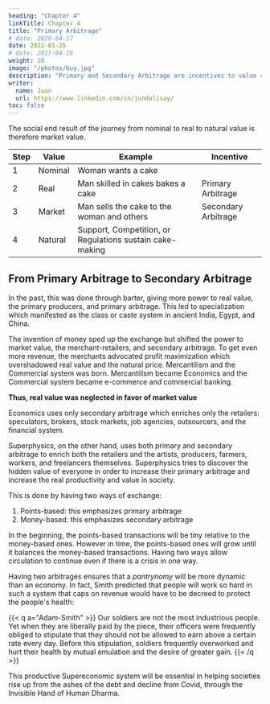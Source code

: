```yaml
---
heading: "Chapter 4"
linkTitle: Chapter 4
title: "Primary Arbitrage"
# date: 2020-04-17
date: 2022-01-25
# date: 2017-04-26
weight: 18
image: "/photos/buy.jpg"
description: "Primary and Secondary Arbitrage are incentives to value creation and circulation in Superphysics"
writer:
  name: Juan
  url: https://www.linkedin.com/in/jundalisay/
toc: false
---
```




The social end result of the journey from nominal to real to natural value is therefore market value. 

Step | Value | Example | Incentive
--- | --- | --- | ---
1 | Nominal | Woman wants a cake |
2 | Real | Man skilled in cakes bakes a cake | Primary Arbitrage
3 | Market | Man sells the cake to the woman and others | Secondary Arbitrage
4 | Natural | Support, Competition, or Regulations sustain cake-making |  


## From Primary Arbitrage to Secondary Arbitrage 

In the past, this was done through barter, giving more power to real value, the primary producers, and primary arbitrage. This led to specialization which manifested as the class or caste system in ancient India, Egypt, and China. 

The invention of money sped up the exchange but shifted the power to market value, the merchant-retailers, and secondary arbitrage. To get even more revenue, the merchants advocated profit maximization which overshadowed real value and the natural price. Mercantilism and the Commercial system was born. Mercantilism became Economics and the Commercial system became e-commerce and commercial banking.

**Thus, real value was neglected in favor of market value**

Economics uses only secondary arbitrage which enriches only the retailers: speculators, brokers, stock markets, job agencies, outsourcers, and the financial system. 

Superphysics, on the other hand, uses both primary and secondary arbitrage to enrich both the retailers and the artists, producers, farmers, workers, and freelancers themselves. Superphysics tries to discover the hidden value of everyone in order to increase their primary arbitrage and increase the real productivity and value in society.

This is done by having two ways of exchange:
1. Points-based: this emphasizes primary arbitrage
2. Money-based: this emphasizes secondary arbitrage

In the beginning, the points-based transactions will be tiny relative to the money-based ones. However in time, the points-based ones will grow until it balances the money-based transactions. Having two ways allow circulation to continue even if there is a crisis in one way. 

Having two arbitrages ensures that a *pantrynomy* will be more dynamic than an economy. In fact, Smith predicted that people will work so hard in such a system that caps on revenue would have to be decreed to protect the people's health:

{{< q a="Adam-Smith" >}}
Our soldiers are not the most industrious people. Yet when they are liberally paid by the piece, their officers were frequently obliged to stipulate that they should not be allowed to earn above a certain rate every day. Before this stipulation, soldiers frequently overworked and hurt their health by mutual emulation and the desire of greater gain.
{{< /q >}}

This productive Supereconomic system will be essential in helping societies rise up from the ashes of the debt and decline from Covid, through the Invisible Hand of Human Dharma.
